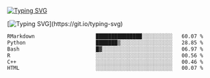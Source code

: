 [![Typing SVG](https://readme-typing-svg.demolab.com?font=Fira+Code&duration=1&pause=1000&center=true&vCenter=true&width=435&lines=Ivy+Streeter)](https://git.io/typing-svg)

[![Typing SVG](https://readme-typing-svg.demolab.com?font=Fira+Code&pause=1000&center=true&width=435&lines=Hello%2C+nice+to+meet+you!;I+am+a+researcher+in+biotech.;I+am+interested+in+bioinformatics.;I+am+self-taught+and+love+learning.;Feel+free+to+reach+out!)](https://git.io/typing-svg)
<!--START_SECTION:waka-->

```txt
RMarkdown                    ███████████████░░░░░░░░░░   60.07 %
Python                       ███████▒░░░░░░░░░░░░░░░░░   28.85 %
Bash                         █▓░░░░░░░░░░░░░░░░░░░░░░░   06.97 %
R                            ░░░░░░░░░░░░░░░░░░░░░░░░░   00.56 %
C++                          ░░░░░░░░░░░░░░░░░░░░░░░░░   00.46 %
HTML                         ░░░░░░░░░░░░░░░░░░░░░░░░░   00.07 %
```

<!--END_SECTION:waka-->
